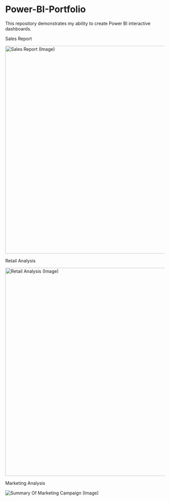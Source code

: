 # Power-BI-Portfolio
This repository demonstrates my ability to create Power BI interactive dashboards.

Sales Report

<img width="655" alt="Sales Report (Image)" src="https://user-images.githubusercontent.com/93969104/193637457-b7349cce-95e3-44f6-b359-b21a3ed14533.png">

Retail Analysis

<img width="656" alt="Retail Analysis (Image)" src="https://user-images.githubusercontent.com/93969104/193874097-b947a651-5c8f-421e-9e72-90a7e323952e.png">

Marketing Analysis

![Summary Of Marketing Campaign (Image)](https://user-images.githubusercontent.com/93969104/194915749-0cadf68d-2f60-4a81-aeba-445f3bed133d.png)
